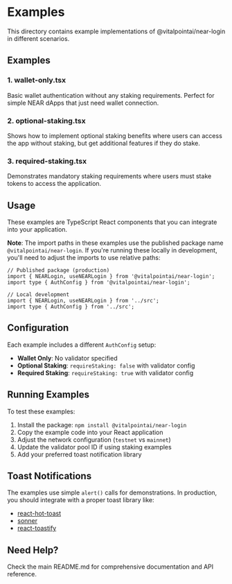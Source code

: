 # Examples

This directory contains example implementations of @vitalpointai/near-login in different scenarios.

## Examples

### 1. wallet-only.tsx
Basic wallet authentication without any staking requirements. Perfect for simple NEAR dApps that just need wallet connection.

### 2. optional-staking.tsx  
Shows how to implement optional staking benefits where users can access the app without staking, but get additional features if they do stake.

### 3. required-staking.tsx
Demonstrates mandatory staking requirements where users must stake tokens to access the application.

## Usage

These examples are TypeScript React components that you can integrate into your application. 

**Note**: The import paths in these examples use the published package name `@vitalpointai/near-login`. If you're running these locally in development, you'll need to adjust the imports to use relative paths:

```tsx
// Published package (production)
import { NEARLogin, useNEARLogin } from '@vitalpointai/near-login';
import type { AuthConfig } from '@vitalpointai/near-login';

// Local development
import { NEARLogin, useNEARLogin } from '../src';
import type { AuthConfig } from '../src';
```

## Configuration

Each example includes a different `AuthConfig` setup:

- **Wallet Only**: No validator specified
- **Optional Staking**: `requireStaking: false` with validator config
- **Required Staking**: `requireStaking: true` with validator config

## Running Examples

To test these examples:

1. Install the package: `npm install @vitalpointai/near-login`
2. Copy the example code into your React application
3. Adjust the network configuration (`testnet` vs `mainnet`)  
4. Update the validator pool ID if using staking examples
5. Add your preferred toast notification library

## Toast Notifications

The examples use simple `alert()` calls for demonstrations. In production, you should integrate with a proper toast library like:

- [react-hot-toast](https://react-hot-toast.com/)
- [sonner](https://sonner.emilkowal.ski/)
- [react-toastify](https://fkhadra.github.io/react-toastify/)

## Need Help?

Check the main README.md for comprehensive documentation and API reference.
